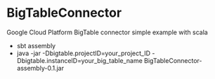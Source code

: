 # BigTableConnector
Google Cloud Platform BigTable connector simple example with scala 

- sbt assembly
- java -jar  -Dbigtable.projectID=your_project_ID  -Dbigtable.instanceID=your_big_table_name BigTableConnector-assembly-0.1.jar



